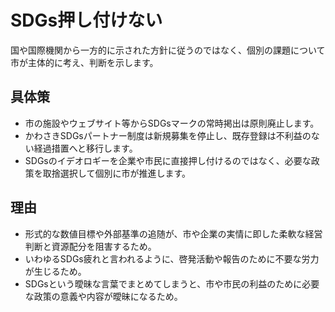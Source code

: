 # SDGs押し付けない
国や国際機関から一方的に示された方針に従うのではなく、個別の課題について市が主体的に考え、判断を示します。

## 具体策
* 市の施設やウェブサイト等からSDGsマークの常時掲出は原則廃止します。
* かわさきSDGsパートナー制度は新規募集を停止し、既存登録は不利益のない経過措置へと移行します。
* SDGsのイデオロギーを企業や市民に直接押し付けるのではなく、必要な政策を取捨選択して個別に市が推進します。

## 理由
* 形式的な数値目標や外部基準の追随が、市や企業の実情に即した柔軟な経営判断と資源配分を阻害するため。
* いわゆるSDGs疲れと言われるように、啓発活動や報告のために不要な労力が生じるため。
* SDGsという曖昧な言葉でまとめてしまうと、市や市民の利益のために必要な政策の意義や内容が曖昧になるため。

